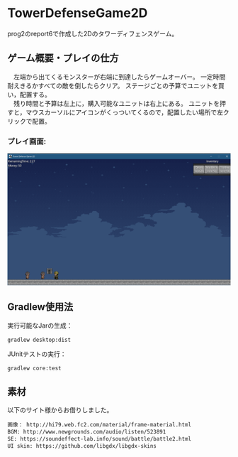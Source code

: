 # TowerDefenseGame2D
prog2のreport6で作成した2Dのタワーディフェンスゲーム。

## ゲーム概要・プレイの仕方
　左端から出てくるモンスターが右端に到達したらゲームオーバー。
一定時間耐えきるかすべての敵を倒したらクリア。
ステージごとの予算でユニットを買い，配置する。<br>
　残り時間と予算は左上に，購入可能なユニットは右上にある。
ユニットを押すと，マウスカーソルにアイコンがくっついてくるので，配置したい場所で左クリックで配置。

### プレイ画面:
![プレイ画面](https://github.com/Kensho14/TowerDefenseGame2D/raw/master/doc/game_ss.png)

## Gradlew使用法
実行可能なJarの生成：
```shell script
gradlew desktop:dist
```
JUnitテストの実行：
```shell script
gradlew core:test
```

## 素材
以下のサイト様からお借りしました。
```plain
画像： http://hi79.web.fc2.com/material/frame-material.html
BGM: http://www.newgrounds.com/audio/listen/523891
SE: https://soundeffect-lab.info/sound/battle/battle2.html
UI skin: https://github.com/libgdx/libgdx-skins
```